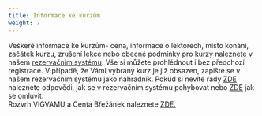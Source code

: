 ```yaml
---
title: Informace ke kurzům
weight: 7
---
```

Veškeré informace ke kurzům- cena, informace o lektorech, místo konání, začátek kurzu, zrušení lekce nebo obecné podmínky pro kurzy naleznete v našem [rezervačním systému](https://vigvam.webooker.eu/). Vše si můžete prohlédnout i bez předchozí registrace. V případě, že Vámi vybraný kurz je již obsazen, zapište se v našem rezervačním systému jako náhradník. Pokud si nevíte rady [ZDE](https://vigvam.webooker.eu/HtmlContent?contentType=1) naleznete odpovědi, jak se v rezervačním systému pohybovat nebo [ZDE](https://webooker.freshdesk.com/support/solutions/articles/19000065943-omluvy-a-n%C3%A1hrady-ze-strany-klienta-verze-pro-pc) jak se omluvit.\
Rozvrh VIGVAMU a Centa Břežánek naleznete [ZDE.](https://www.brezanek.cz/assets/1-dokumenty/rozvrh_1_pol_2020_21.pdf)